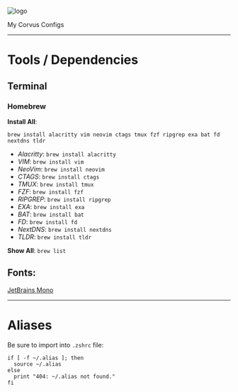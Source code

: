 ![logo](https://user-images.githubusercontent.com/7681962/112063008-bcf71d00-8b2e-11eb-88f3-45f640fac28a.png)

My Corvus Configs

-----

# Tools / Dependencies

## Terminal

### Homebrew

**Install All**: 
```
brew install alacritty vim neovim ctags tmux fzf ripgrep exa bat fd nextdns tldr
```
- _Alacritty_:  `brew install alacritty`
- _VIM_:        `brew install vim`
- _NeoVim_:     `brew install neovim`
- _CTAGS_:      `brew install ctags`
- _TMUX_:       `brew install tmux`
- _FZF_:        `brew install fzf`
- _RIPGREP_:    `brew install ripgrep`
- _EXA_:        `brew install exa`
- _BAT_:        `brew install bat`
- _FD_:         `brew install fd`
- _NextDNS_:    `brew install nextdns`
- _TLDR_:       `brew install tldr`

**Show All**: `brew list`

## Fonts:
[JetBrains Mono](https://www.jetbrains.com/lp/mono/)

-----

# Aliases

Be sure to import into `.zshrc` file:
```
if [ -f ~/.alias ]; then
  source ~/.alias
else
  print "404: ~/.alias not found."
fi
```

